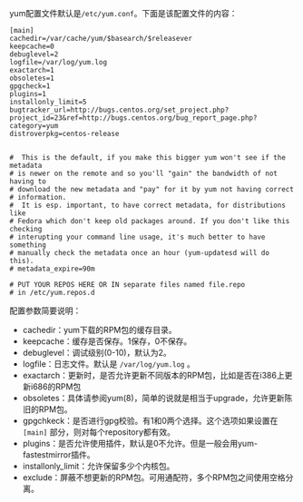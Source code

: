
yum配置文件默认是`/etc/yum.conf`。下面是该配置文件的内容：
```text
[main]
cachedir=/var/cache/yum/$basearch/$releasever
keepcache=0
debuglevel=2
logfile=/var/log/yum.log
exactarch=1
obsoletes=1
gpgcheck=1
plugins=1
installonly_limit=5
bugtracker_url=http://bugs.centos.org/set_project.php?project_id=23&ref=http://bugs.centos.org/bug_report_page.php?category=yum
distroverpkg=centos-release


#  This is the default, if you make this bigger yum won't see if the metadata
# is newer on the remote and so you'll "gain" the bandwidth of not having to
# download the new metadata and "pay" for it by yum not having correct
# information.
#  It is esp. important, to have correct metadata, for distributions like
# Fedora which don't keep old packages around. If you don't like this checking
# interupting your command line usage, it's much better to have something
# manually check the metadata once an hour (yum-updatesd will do this).
# metadata_expire=90m

# PUT YOUR REPOS HERE OR IN separate files named file.repo
# in /etc/yum.repos.d

```

配置参数简要说明：
- cachedir：yum下载的RPM包的缓存目录。
- keepcache：缓存是否保存。1保存，0不保存。
- debuglevel：调试级别(0-10)，默认为2。
- logfile：日志文件。默认是 `/var/log/yum.log` 。  
- exactarch：更新时，是否允许更新不同版本的RPM包，比如是否在i386上更新i686的RPM包
- obsoletes：具体请参阅yum(8)，简单的说就是相当于upgrade，允许更新陈旧的RPM包。
- gpgchkeck：是否进行gpg校验。有1和0两个选择。这个选项如果设置在 `[main]` 部分，则对每个repository都有效。
- plugins：是否允许使用插件，默认是0不允许。但是一般会用yum-fastestmirror插件。
- installonly_limit：允许保留多少个内核包。
- exclude：屏蔽不想更新的RPM包。可用通配符，多个RPM包之间使用空格分离。


